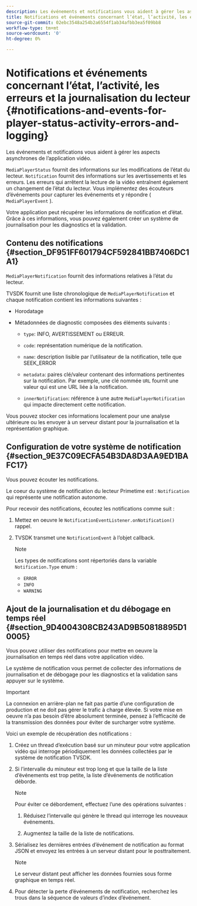 ```yaml
---
description: Les événements et notifications vous aident à gérer les aspects asynchrones de l’application vidéo.
title: Notifications et événements concernant l’état, l’activité, les erreurs et la journalisation du lecteur
source-git-commit: 02ebc3548a254b2a6554f1ab34afbb3ea5f09bb8
workflow-type: tm+mt
source-wordcount: '0'
ht-degree: 0%

---
```


# Notifications et événements concernant l’état, l’activité, les erreurs et la journalisation du lecteur {#notifications-and-events-for-player-status-activity-errors-and-logging}

Les événements et notifications vous aident à gérer les aspects asynchrones de l’application vidéo.

`MediaPlayerStatus` fournit des informations sur les modifications de l’état du lecteur. `Notification` fournit des informations sur les avertissements et les erreurs. Les erreurs qui arrêtent la lecture de la vidéo entraînent également un changement de l’état du lecteur. Vous implémentez des écouteurs d’événements pour capturer les événements et y répondre ( `MediaPlayerEvent` ).

Votre application peut récupérer les informations de notification et d’état. Grâce à ces informations, vous pouvez également créer un système de journalisation pour les diagnostics et la validation.

## Contenu des notifications {#section_DF951FF601794CF592841BB7406DC1A1}

`MediaPlayerNotification` fournit des informations relatives à l’état du lecteur.

TVSDK fournit une liste chronologique de `MediaPlayerNotification` et chaque notification contient les informations suivantes :

* Horodatage
* Métadonnées de diagnostic composées des éléments suivants :

   * `type`: INFO, AVERTISSEMENT ou ERREUR.
   * `code`: représentation numérique de la notification.
   * `name`: description lisible par l’utilisateur de la notification, telle que SEEK_ERROR
   * `metadata`: paires clé/valeur contenant des informations pertinentes sur la notification. Par exemple, une clé nommée `URL` fournit une valeur qui est une URL liée à la notification.

   * `innerNotification`: référence à une autre `MediaPlayerNotification` qui impacte directement cette notification.

Vous pouvez stocker ces informations localement pour une analyse ultérieure ou les envoyer à un serveur distant pour la journalisation et la représentation graphique.

## Configuration de votre système de notification {#section_9E37C09ECFA54B3DA8D3AA9ED1BAFC17}

Vous pouvez écouter les notifications.

Le coeur du système de notification du lecteur Primetime est : `Notification` qui représente une notification autonome.

Pour recevoir des notifications, écoutez les notifications comme suit :

1. Mettez en oeuvre le `NotificationEventListener.onNotification()` rappel.
1. TVSDK transmet une `NotificationEvent` à l’objet callback.

   >[!NOTE]
   >
   >Les types de notifications sont répertoriés dans la variable `Notification.Type` enum :

   * `ERROR`
   * `INFO`
   * `WARNING`

## Ajout de la journalisation et du débogage en temps réel {#section_9D4004308CB243AD9B50818895D10005}

Vous pouvez utiliser des notifications pour mettre en oeuvre la journalisation en temps réel dans votre application vidéo.

Le système de notification vous permet de collecter des informations de journalisation et de débogage pour les diagnostics et la validation sans appuyer sur le système.

>[!IMPORTANT]
>
>La connexion en arrière-plan ne fait pas partie d’une configuration de production et ne doit pas gérer le trafic à charge élevée. Si votre mise en oeuvre n’a pas besoin d’être absolument terminée, pensez à l’efficacité de la transmission des données pour éviter de surcharger votre système.

Voici un exemple de récupération des notifications :

1. Créez un thread d’exécution basé sur un minuteur pour votre application vidéo qui interroge périodiquement les données collectées par le système de notification TVSDK.
1. Si l’intervalle du minuteur est trop long et que la taille de la liste d’événements est trop petite, la liste d’événements de notification déborde.

   >[!NOTE]
   >
   >Pour éviter ce débordement, effectuez l’une des opérations suivantes :
   >
   >1. Réduisez l’intervalle qui génère le thread qui interroge les nouveaux événements.
   >
   >1. Augmentez la taille de la liste de notifications.

1. Sérialisez les dernières entrées d’événement de notification au format JSON et envoyez les entrées à un serveur distant pour le posttraitement.

   >[!NOTE]
   >
   >Le serveur distant peut afficher les données fournies sous forme graphique en temps réel.

1. Pour détecter la perte d’événements de notification, recherchez les trous dans la séquence de valeurs d’index d’événement.
